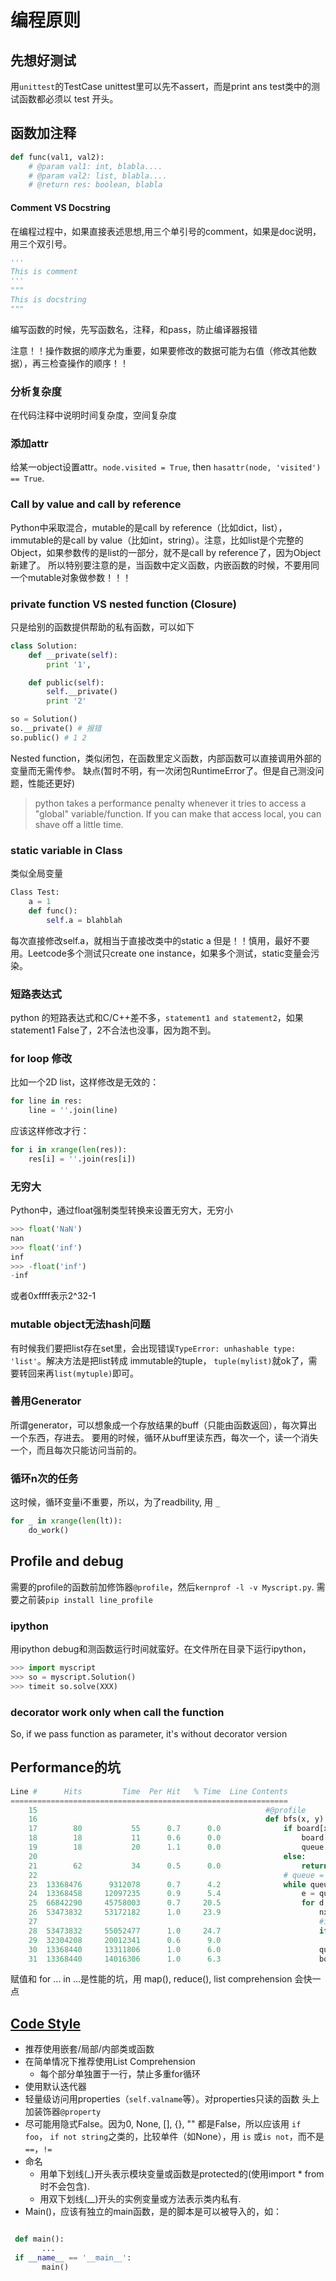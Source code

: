 # 编程原则

## 先想好测试
用`unittest`的TestCase
unittest里可以先不assert，而是print ans
test类中的测试函数都必须以 test 开头。
## 函数加注释
``` python
def func(val1, val2):
    # @param val1: int, blabla....
    # @param val2: list, blabla....
    # @return res: boolean, blabla
```
#### Comment VS Docstring
在编程过程中，如果直接表述思想,用三个单引号的comment，如果是doc说明，用三个双引号。
```python
'''
This is comment
'''
"""
This is docstring
"""
```

编写函数的时候，先写函数名，注释，和pass，防止编译器报错

注意！！操作数据的顺序尤为重要，如果要修改的数据可能为右值（修改其他数据），再三检查操作的顺序！！

### 分析复杂度
在代码注释中说明时间复杂度，空间复杂度

### 添加attr
给某一object设置attr。`node.visited = True`, then `hasattr(node, 'visited') == True`.

### Call by value and call by reference
Python中采取混合，mutable的是call by reference（比如dict，list），immutable的是call by value（比如int，string）。注意，比如list是个完整的Object，如果参数传的是list的一部分，就不是call by reference了，因为Object新建了。
所以特别要注意的是，当函数中定义函数，内嵌函数的时候，不要用同一个mutable对象做参数！！！

### private function VS nested function (Closure)
只是给别的函数提供帮助的私有函数，可以如下
``` python
class Solution:
    def __private(self):
        print '1',

    def public(self):
        self.__private()
        print '2'

so = Solution()
so.__private() # 报错
so.public() # 1 2
```
Nested function，类似闭包，在函数里定义函数，内部函数可以直接调用外部的变量而无需传参。
缺点(暂时不明，有一次闭包RuntimeError了。但是自己测没问题，性能还更好)

> python takes a performance penalty whenever it tries to access a "global" variable/function. If you can make that access local, you can shave off a little time.

### static variable in Class
类似全局变量
``` python
Class Test:
    a = 1
    def func():
        self.a = blahblah
```
每次直接修改self.a，就相当于直接改类中的static a
但是！！慎用，最好不要用。Leetcode多个测试只create one instance，如果多个测试，static变量会污染。

### 短路表达式
python 的短路表达式和C/C++差不多，`statement1 and statement2`，如果statement1 False了，2不合法也没事，因为跑不到。

### for loop 修改
比如一个2D list，这样修改是无效的：
``` python 
for line in res:
    line = ''.join(line)
```
应该这样修改才行：
``` python
for i in xrange(len(res)):
    res[i] = ''.join(res[i])
```

### 无穷大
Python中，通过float强制类型转换来设置无穷大，无穷小
``` python
>>> float('NaN')
nan
>>> float('inf')
inf
>>> -float('inf')
-inf
```
或者0xffff表示2^32-1

### mutable object无法hash问题
有时候我们要把list存在set里，会出现错误`TypeError: unhashable type: 'list'`。解决方法是把list转成 immutable的tuple， `tuple(mylist)`就ok了，需要转回来再`list(mytuple)`即可。

### 善用Generator
所谓generator，可以想象成一个存放结果的buff（只能由函数返回），每次算出一个东西，存进去。
要用的时候，循环从buff里读东西，每次一个，读一个消失一个，而且每次只能访问当前的。

###  循环n次的任务
这时候，循环变量i不重要，所以，为了readbility, 用 `_`
``` python
for _ in xrange(len(lt)):
    do_work()
```

## Profile and debug
需要的profile的函数前加修饰器`@profile`，然后`kernprof -l -v Myscript.py`. 需要之前装`pip install line_profile`
### ipython
用ipython debug和测函数运行时间就蛮好。在文件所在目录下运行ipython，
``` python
>>> import myscript
>>> so = myscript.Solution()
>>> timeit so.solve(XXX)
```
### decorator work only when call the function
So, if we pass function as parameter, it's without decorator version



## Performance的坑
``` python
Line #      Hits         Time  Per Hit   % Time  Line Contents
==============================================================
    15                                                   #@profile
    16                                                   def bfs(x, y):
    17        80           55      0.7      0.0              if board[x][y] == 'O':
    18        18           11      0.6      0.0                  board[x][y] = 'U'
    19        18           20      1.1      0.0                  queue.append((x,y))
    20                                                       else:
    21        62           34      0.5      0.0                  return
    22                                                       # queue = collections.deque((x,y)) This will not insert as tuple
    23  13368476      9312078      0.7      4.2              while queue:
    24  13368458     12097235      0.9      5.4                  e = queue.popleft()
    25  66842290     45758003      0.7     20.5                  for d in DIRS:
    26  53473832     53172182      1.0     23.9                      nx, ny = e[0]+d[0], e[1]+d[1]
    27                                                               #if nx < H and nx >=0 and ny < W and ny >= 0 and board[nx][ny] == 'O':
    28  53473832     55052477      1.0     24.7                      if nx >= H or nx < 0 or ny >= W or ny < 0 or board[nx][ny] != 'O':
    29  32304208     20012341      0.6      9.0                          continue
    30  13368440     13311806      1.0      6.0                      queue.append((nx, ny))
    31  13368440     14016306      1.0      6.3                      board[e[0]][e[1]] = 'U'
```
赋值和 for ... in ...是性能的坑，用 map(), reduce(), list comprehension 会快一点

## [Code Style][cs]
+ 推荐使用嵌套/局部/内部类或函数
+ 在简单情况下推荐使用List Comprehension
  + 每个部分单独置于一行，禁止多重for循环
+ 使用默认迭代器
+ 轻量级访问用properties（`self.valname`等）。对properties只读的函数
头上加装饰器`@property`
+ 尽可能用隐式False。因为0, None, [], {}, "" 都是False，所以应该用
`if foo`， `if not string`之类的，比较单件（如None），用 `is` 或`is not`，而不是`==`，`!=`
+ 命名
  + 用单下划线(_)开头表示模块变量或函数是protected的(使用import * from时不会包含).
  + 用双下划线(__)开头的实例变量或方法表示类内私有.
+ Main()，应该有独立的main函数，是的脚本是可以被导入的，如：
``` python

 def main():
       ...
 if __name__ == '__main__':
       main()
```

[cs]: http://zh-google-styleguide.readthedocs.org/en/latest/google-python-styleguide/python_language_rules/
